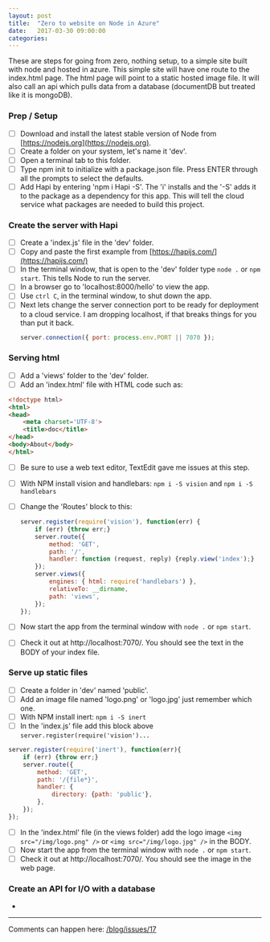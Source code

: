 ```yaml
---
layout: post
title:  "Zero to website on Node in Azure"
date:   2017-03-30 09:00:00
categories:
---
```


These are steps for going from zero, nothing setup, to a simple site built with node and hosted in azure. This simple site will have one route to the index.html page. The html page will point to a static hosted image file. It will also call an api which pulls data from a database (documentDB but treated like it is mongoDB).

### Prep / Setup

- [ ] Download and install the latest stable version of Node from [https://nodejs.org](https://nodejs.org).
- [ ] Create a folder on your system, let's name it 'dev'.
- [ ] Open a terminal tab to this folder.
- [ ] Type npm init to initialize with a package.json file. Press ENTER through all the prompts to select the defaults.
- [ ] Add Hapi by entering 'npm i Hapi -S'. The 'i' installs and the '-S' adds it to the package as a dependency for this app. This will tell the cloud service what packages are needed to build this project.

### Create the server with Hapi

- [ ] Create a 'index.js' file in the 'dev' folder.
- [ ] Copy and paste the first example from [https://hapijs.com/](https://hapijs.com/)
- [ ] In the terminal window, that is open to the 'dev' folder type `node .` or `npm start`. This tells Node to run the server.
- [ ] In a browser go to 'localhost:8000/hello' to view the app.
- [ ] Use `ctrl C`, in the terminal window, to shut down the app.
- [ ] Next lets change the server connection port to be ready for deployment to a cloud service. I am dropping localhost, if that breaks things for you than put it back.
  ```javascript
  server.connection({ port: process.env.PORT || 7070 });
  ```

### Serving html

- [ ] Add a 'views' folder to the 'dev' folder.
- [ ] Add an 'index.html' file with HTML code such as:
```html
<!doctype html>
<html>
<head>
    <meta charset='UTF-8'>
    <title>doc</title>
</head>
<body>About</body>
</html>
```

- [ ] Be sure to use a web text editor, TextEdit gave me issues at this step.
- [ ] With NPM install vision and handlebars:
  `npm i -S vision` and `npm i -S handlebars`
- [ ] Change the 'Routes' block to this:
  ```javascript
  server.register(require('vision'), function(err) {
      if (err) {throw err;}
      server.route({
          method: 'GET',
          path: '/',
          handler: function (request, reply) {reply.view('index');}
      });
      server.views({
          engines: { html: require('handlebars') },
          relativeTo: __dirname,
          path: 'views',
      });
  });
  ```

- [ ] Now start the app from the terminal window with `node .` or `npm start`.
- [ ] Check it out at http://localhost:7070/. You should see the text in the BODY of your index file.

### Serve up static files

- [ ] Create a folder in 'dev' named 'public'.
- [ ] Add an image file named 'logo.png' or 'logo.jpg' just remember which one.
- [ ] With NPM install inert:
  `npm i -S inert`
- [ ] In the 'index.js' file add this block above `server.register(require('vision')...`
```javascript
server.register(require('inert'), function(err){
    if (err) {throw err;}
    server.route({
        method: 'GET',
        path: '/{file*}',
        handler: {
            directory: {path: 'public'},
        },
    });
});
```

- [ ] In the 'index.html' file (in the views folder) add the logo image `<img src="/img/logo.png" />` or  `<img src="/img/logo.jpg" />` in the BODY.
- [ ] Now start the app from the terminal window with `node .` or `npm start`.
- [ ] Check it out at http://localhost:7070/. You should see the image in the web page.

### Create an API for I/O with a database

-

---

Comments can happen here: [/blog/issues/17](https://github.com/getsetbro/blog/issues/17)
